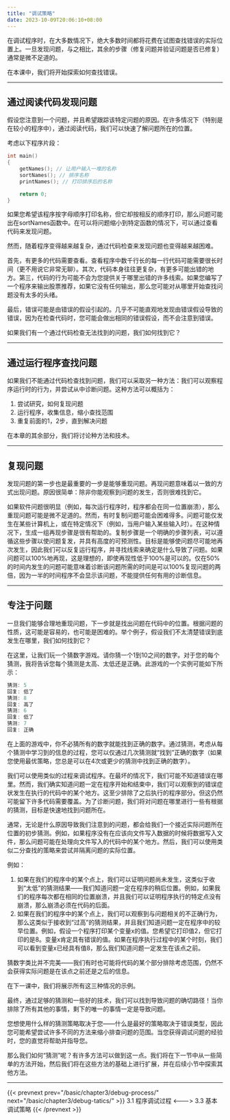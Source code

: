 ```yaml
---
title: "调试策略"
date: 2023-10-09T20:06:10+08:00
---
```


在调试程序时，在大多数情况下，绝大多数时间都将花费在试图查找错误的实际位置上。一旦发现问题，与之相比，其余的步骤（修复问题并验证问题是否已修复）通常是微不足道的。

在本课中，我们将开始探索如何查找错误。

***
## 通过阅读代码发现问题

假设您注意到一个问题，并且希望跟踪该特定问题的原因。在许多情况下（特别是在较小的程序中），通过阅读代码，我们可以快速了解问题所在的位置。

考虑以下程序片段：

```C++
int main()
{
    getNames(); // 让用户输入一堆的名称
    sortNames(); // 排序名称
    printNames(); // 打印排序后的名称

    return 0;
}
```

如果您希望该程序按字母顺序打印名称，但它却按相反的顺序打印，那么问题可能出在sortNames函数中。在可以将问题缩小到特定函数的情况下，可以通过查看代码来发现问题。

然而，随着程序变得越来越复杂，通过代码检查来发现问题也变得越来越困难。

首先，有更多的代码需要查看。查看程序中数千行长的每一行代码可能需要很长时间（更不用说它非常无聊）。其次，代码本身往往更复杂，有更多可能出错的地方。第三，代码的行为可能不会为您提供关于哪里出错的许多线索。如果您编写了一个程序来输出股票推荐，如果它没有任何输出，那么您可能对从哪里开始查找问题没有太多的头绪。

最后，错误可能是由错误的假设引起的。几乎不可能直观地发现由错误假设导致的错误，因为在检查代码时，您可能会做出相同的错误假设，而不会注意到错误。

如果我们有一个通过代码检查无法找到的问题，我们如何找到它？

***
## 通过运行程序查找问题

如果我们不能通过代码检查找到问题，我们可以采取另一种方法：我们可以观察程序运行时的行为，并尝试从中诊断问题。这种方法可以概括为：

1. 尝试研究，如何复现问题
2. 运行程序，收集信息，缩小查找范围
3. 重复前面的1，2步，直到解决问题

在本章的其余部分，我们将讨论种方法和技术。

***
## 复现问题

发现问题的第一步也是最重要的一步是能够重现问题。再现问题意味着以一致的方式出现问题。原因很简单：除非你能观察到问题的发生，否则很难找到它。

如果软件问题很明显（例如，每次运行程序时，程序都会在同一位置崩溃），那么重现问题可能是微不足道的。然而，有时复制问题可能会困难得多。问题可能仅发生在某些计算机上，或在特定情况下（例如，当用户输入某些输入时）。在这种情况下，生成一组再现步骤是很有帮助的。复制步骤是一个明确的步骤列表，可以遵循这些步骤以使问题复发，并具有高度的可预测性。目标是能够使问题尽可能地再次发生，因此我们可以反复运行程序，并寻找线索来确定是什么导致了问题。如果问题可以100%地再现，这是理想的，即使再现性低于100%是可以的。仅在50%的时间内发生的问题可能意味着诊断该问题所需的时间是可以100%复现问题的两倍，因为一半的时间程序不会显示该问题，不能提供任何有用的诊断信息。

***
## 专注于问题

一旦我们能够合理地重现问题，下一步就是找出问题在代码中的位置。根据问题的性质，这可能是容易的，也可能是困难的。举个例子，假设我们不太清楚错误到底发生在哪里，我们如何找到它？

在这里，让我们玩一个猜数字游戏。请你猜一个1到10之间的数字。对于您的每个猜测，我将告诉您每个猜测是太高、太低还是正确。此游戏的一个实例可能如下所示：

```C++
猜测: 5
回复: 低了
猜测: 8
回复: 高了
猜测: 6
回复: 低了
猜测: 7
回复: 正确
```

在上面的游戏中，你不必猜所有的数字就能找到正确的数字。通过猜测，考虑从每个猜测中学习到的信息的过程，您可以仅通过几次猜测就“找到”正确的数字（如果您使用最优策略，您总是可以在4次或更少的猜测中找到正确的数字）。

我们可以使用类似的过程来调试程序。在最坏的情况下，我们可能不知道错误在哪里。然而，我们确实知道问题一定在程序开始和结束中，我们可以观察到的错误症状发生在执行的代码中的某个地方。这至少排除了之后执行的程序部分。但这仍然可能留下许多代码需要覆盖。为了诊断问题，我们将对问题在哪里进行一些有根据的猜测，目标是快速地找到问题所在。

通常，无论是什么原因导致我们注意到的问题，都会给我们一个接近实际问题所在位置的初步猜测。例如，如果程序没有在应该向文件写入数据的时候将数据写入文件，那么问题可能在处理向文件写入的代码中的某个地方。然后，我们可以使用类似二分查找的策略来尝试并隔离问题的实际位置。

例如：

1. 如果在我们的程序中的某个点上，我们可以证明问题尚未发生，这类似于收到“太低”的猜测结果——我们知道问题一定在程序的稍后位置。例如，如果我们的程序每次都在相同的位置崩溃，并且我们可以证明程序执行的特定点没有崩溃，那么崩溃必须在代码的后面。
2. 如果在我们的程序中的某个点上，我们可以观察到与问题相关的不正确行为，那么这类似于接收到“过高”的猜测结果，并且我们知道问题一定在程序中的较早位置。例如，假设一个程序打印某个变量x的值。您希望它打印值2，但它打印的是8。变量x肯定具有错误的值。如果在程序执行过程中的某个时刻，我们可以看到变量x已经具有值8，那么我们知道问题一定发生在该点之前。


猜数字类比并不完美——我们有时也可能将代码的某个部分排除考虑范围，仍然不会获得实际问题是在该点之前还是之后的信息。

在下一课中，我们将展示所有这三种情况的示例。

最终，通过足够的猜测和一些好的技术，我们可以找到导致问题的确切路径！当你排除了所有其他的事情，剩下的唯一的事情一定是导致问题。

您想使用什么样的猜测策略取决于您——什么是最好的策略取决于错误类型，因此您可能希望尝试许多不同的方法来缩小排查问题的范围。当您获得调试问题的经验时，您的直觉将帮助并指导您。

那么我们如何“猜测”呢？有许多方法可以做到这一点。我们将在下一节中从一些简单的方法开始，然后我们将在这些方法的基础上进行扩展，并在后续小节中探索其他方法。

***

{{< prevnext prev="/basic/chapter3/debug-process/" next="/basic/chapter3/debug-tatics/" >}}
3.1 程序调试过程
<--->
3.3 基本调试策略
{{< /prevnext >}}
